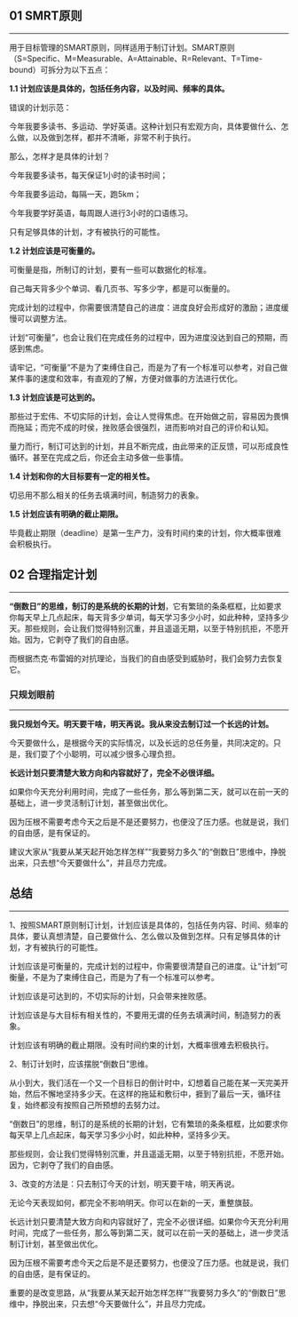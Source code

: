 ## 01 SMRT原则

---

用于目标管理的SMART原则，同样适用于制订计划。SMART原则（S=Specific、M=Measurable、A=Attainable、R=Relevant、T=Time-bound）可拆分为以下五点：

**1.1 计划应该是具体的，包括任务内容，以及时间、频率的具体。**

错误的计划示范：

今年我要多读书、多运动、学好英语。这种计划只有宏观方向，具体要做什么、怎么做，以及做到怎样，都并不清晰，非常不利于执行。

那么，怎样才是具体的计划？

今年我要多读书，每天保证1小时的读书时间；

今年我要多运动，每隔一天，跑5km；

今年我要学好英语，每周跟人进行3小时的口语练习。

只有足够具体的计划，才有被执行的可能性。

**1.2 计划应该是可衡量的。**

可衡量是指，所制订的计划，要有一些可以数据化的标准。

自己每天背多少个单词、看几页书、写多少字，都是可以衡量的。

完成计划的过程中，你需要很清楚自己的进度：进度良好会形成好的激励；进度缓慢可以调整方法。

计划“可衡量”，也会让我们在完成任务的过程中，因为进度没达到自己的预期，而感到焦虑。

请牢记，“可衡量”不是为了束缚住自己，而是为了有一个标准可以参考，对自己做某件事的速度和效率，有直观的了解，方便对做事的方法进行优化。

**1.3 计划应该是可达到的。**

那些过于宏伟、不切实际的计划，会让人觉得焦虑。在开始做之前，容易因为畏惧而拖延；而完不成的时侯，挫败感会很强烈，进而影响对自己的评价和认知。

量力而行，制订可达到的计划，并且不断完成，由此带来的正反馈，可以形成良性循环。甚至在完成之后，你还会主动多做一些事情。

**1.4 计划和你的大目标要有一定的相关性。**

切忌用不那么相关的任务去填满时间，制造努力的表象。

**1.5 计划应该有明确的截止期限。**

毕竟截止期限（deadline）是第一生产力，没有时间约束的计划，你大概率很难会积极执行。

## 02 合理指定计划

---

**“倒数日”的思维，制订的是系统的长期的计划**，它有繁琐的条条框框，比如要求你每天早上几点起床，每天背多少单词，每天学习多少小时，如此种种，坚持多少天。那些规则，会让我们觉得特别沉重，并且遥遥无期，以至于特别抗拒，不愿开始。因为，它剥夺了我们的自由感。

而根据杰克·布雷姆的对抗理论，当我们的自由感受到威胁时，我们会努力去恢复它。

### 只规划眼前

---

**我只规划今天。明天要干啥，明天再说。我从来没去制订过一个长远的计划。**

今天要做什么，是根据今天的实际情况，以及长远的总任务量，共同决定的。只是，我们耍了个小聪明，可以减少很多心理负担。

**长远计划只要清楚大致方向和内容就好了，完全不必很详细。**

如果你今天充分利用时间，完成了一些任务，那么等到第二天，就可以在前一天的基础上，进一步灵活制订计划，甚至做出优化。

因为压根不需要考虑今天之后是不是还要努力，也便没了压力感。也就是说，我们的自由感，是有保证的。

建议大家从“我要从某天起开始怎样怎样”“我要努力多久”的“倒数日”思维中，挣脱出来，只去想“今天要做什么”，并且尽力完成。

## **总结**

---

1、按照SMART原则制订计划，计划应该是具体的，包括任务内容、时间、频率的具体，要认真想清楚，自己要做什么、怎么做以及做到怎样。只有足够具体的计划，才有被执行的可能性。

计划应该是可衡量的，完成计划的过程中，你需要很清楚自己的进度。让“计划”可衡量，不是为了束缚住自己，而是为了有一个标准可以参考。

计划应该是可达到的，不切实际的计划，只会带来挫败感。

计划应该是与大目标有相关性的，不要用无谓的任务去填满时间，制造努力的表象。

计划应该有明确的截止期限。没有时间约束的计划，大概率很难去积极执行。

2、制订计划时，应该摆脱“倒数日”思维。

从小到大，我们活在一个又一个目标日的倒计时中，幻想着自己能在某一天完美开始，然后不懈地坚持多少天。在这样的拖延和敷衍中，捱到了最后一天，循环往复，始终都没有按照自己所预想的去努力过。

“倒数日”的思维，制订的是系统的长期的计划，它有繁琐的条条框框，比如要求你每天早上几点起床，每天学习多少小时，如此种种，坚持多少天。

那些规则，会让我们觉得特别沉重，并且遥遥无期，以至于特别抗拒，不愿开始。因为，它剥夺了我们的自由感。

3、改变的方法是：只去制订今天的计划，明天要干啥，明天再说。

无论今天表现如何，都完全不影响明天。你可以在新的一天，重整旗鼓。

长远计划只要清楚大致方向和内容就好了，完全不必很详细。如果你今天充分利用时间，完成了一些任务，那么等到第二天，就可以在前一天的基础上，进一步灵活制订计划，甚至做出优化。

因为压根不需要考虑今天之后是不是还要努力，也便没了压力感。也就是说，我们的自由感，是有保证的。

重要的是改变思路，从“我要从某天起开始怎样怎样”“我要努力多久”的“倒数日”思维中，挣脱出来，只去想“今天要做什么”，并且尽力完成。
